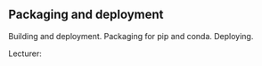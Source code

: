 ## Packaging and deployment

Building and deployment. Packaging for pip and conda. Deploying.

Lecturer:
